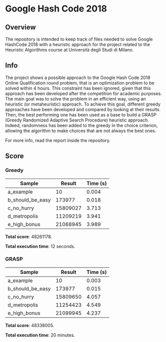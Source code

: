 # Google Hash Code 2018
## Overview

The repository is intended to keep track of files needed to solve Google HashCode 2018 with a heuristic approach for the project related to the Heuristic Algorithms course at Università degli Studi di Milano. 

## Info
The project shows a possible approach to the Google Hash Code 2018 Online Qualification round problem, that is an optimization problem to be solved within 4 hours. This constraint has been ignored, given that this approach has been developed after the competition for academic purposes. The main goal was to solve the problem in an efficient way, using an heuristic (or metaheuristic) approach. To achieve this goal, different greedy approaches have been developed and compared by looking at their results. Then, the best performing one has been used as a base to build a GRASP (Greedy Randomized Adaptive Search Procedure) heuristic approach. Indeed, randomness has been added to the greedy in the choice criterion, allowing the algorithm to make choices that are not always the best ones.

For more info, read the report inside the repository.

## Score

### Greedy
| Sample           | Result   | Time (s) |
| ---------------- | -------- | -------- |
| a_example        | 10       | 0.004    |
| b_should_be_easy | 173977   | 0.018    |
| c_no_hurry       | 15809027 | 3.713    |
| d_metropolis     | 11209219 | 3.941    |
| e_high_bonus     | 21068945 | 3.989    |

**Total score**: 48261178.

**Total execution time**: 12 seconds.

### GRASP
| Sample           | Result   | Time (s) |
| ---------------- | -------- | -------- |
| a_example        | 10       | 0.003    |
| b_should_be_easy | 173977   | 0.015    |
| c_no_hurry       | 15809650 | 4.057    |
| d_metropolis     | 11254423 | 4.549    |
| e_high_bonus     | 21099945 | 4.237    |

**Total score**: 48338005.

**Total execution time**: 20 minutes.
